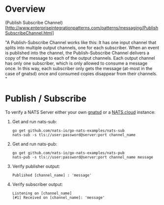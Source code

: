 # Overview
(Publish Subscribe Channel)[http://www.enterpriseintegrationpatterns.com/patterns/messaging/PublishSubscribeChannel.html]

"A Publish-Subscribe Channel works like this: It has one input channel
that splits into multiple output channels, one for each subscriber.
When an event is published into the channel, the Publish-Subscribe
Channel delivers a copy of the message to each of the output channels.
Each output channel has only one subscriber, which is only allowed to
consume a message once. In this way, each subscriber only gets the
message (at-most in the case of gnatsd) once and consumed copies disappear from their channels.
"

# Publish / Subscribe
To verify a NATS Server either your own
[gnatsd](www.github.com/nats-io/gnatsd) or a
[NATS.cloud](www.nats.cloud) instance:

  1. Get and run nats-sub:
     ```
     go get github.com/nats-io/go-nats-examples/nats-sub
     nats-sub -s tls://user:password@server:port channel_name
     ```
  1. Get and run nats-pub:
     ```
     go get github.com/nats-io/go-nats-examples/nats-pub
     nats-pub -s tls://user:password@server:port channel_name message
     ```
  1. Verify publisher output:
     ```
     Published [channel_name] : 'message'
     ```
  1. Verify subscriber output:
     ```
     Listening on [channel_name]
     [#1] Received on [channel_name]: 'message'
     ```